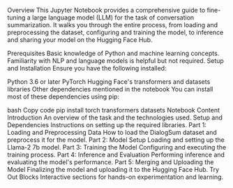 Overview
This Jupyter Notebook provides a comprehensive guide to fine-tuning a large language model (LLM) for the task of conversation summarization. It walks you through the entire process, from loading and preprocessing the dataset, configuring and training the model, to inference and sharing your model on the Hugging Face Hub.

Prerequisites
Basic knowledge of Python and machine learning concepts.
Familiarity with NLP and language models is helpful but not required.
Setup and Installation
Ensure you have the following installed:

Python 3.6 or later
PyTorch
Hugging Face's transformers and datasets libraries
Other dependencies mentioned in the notebook
You can install most of these dependencies using pip:

bash
Copy code
pip install torch transformers datasets
Notebook Content
Introduction
An overview of the task and the technologies used.
Setup and Dependencies
Instructions on setting up the required libraries.
Part 1: Loading and Preprocessing Data
How to load the DialogSum dataset and preprocess it for the model.
Part 2: Model Setup
Loading and setting up the Llama-2 7b model.
Part 3: Training the Model
Configuring and executing the training process.
Part 4: Inference and Evaluation
Performing inference and evaluating the model's performance.
Part 5: Merging and Uploading the Model
Finalizing the model and uploading it to the Hugging Face Hub.
Try Out Blocks
Interactive sections for hands-on experimentation and learning.
